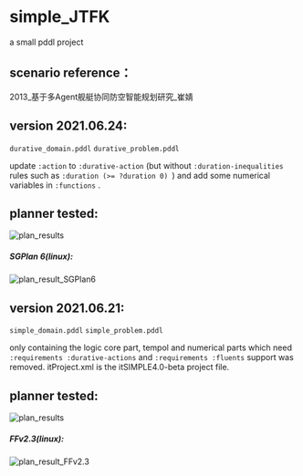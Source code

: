 # simple_JTFK
a small pddl project

## scenario reference：
2013_基于多Agent舰艇协同防空智能规划研究_崔婧


## version 2021.06.24: 
`durative_domain.pddl` 
`durative_problem.pddl`

update `:action` to `:durative-action` (but without `:duration-inequalities` rules such as `:duration (>= ?duration 0) `) and add some numerical variables in `:functions` .

## planner tested: 

![plan_results](https://github.com/Lynn1/simple_JTFK/blob/main/result_durative/supported_planner_in_itSimple4.png?raw=true)

##### SGPlan 6(linux):

![plan_result_SGPlan6](https://github.com/Lynn1/simple_JTFK/blob/main/result_durative/sgplanpreview.png?raw=true)



## version 2021.06.21: 
`simple_domain.pddl` 
`simple_problem.pddl`

only containing the logic core part, tempol and numerical parts which need `:requirements :durative-actions` and `:requirements :fluents` support was removed.
itProject.xml is the itSIMPLE4.0-beta project file.

## planner tested: 

![plan_results](https://github.com/Lynn1/simple_JTFK/blob/main/result_simple/supported_planner_in_itSimple4.png?raw=true)

##### FFv2.3(linux):

![plan_result_FFv2.3](https://github.com/Lynn1/simple_JTFK/blob/main/result_simple/ffplanpreview.png?raw=true)





